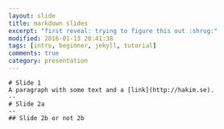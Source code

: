 ```yaml
---
layout: slide
title: markdown slides
excerpt: "first reveal: trying to figure this out :shrug:"
modified: 2016-01-13 20:41:38
tags: [intro, beginner, jekyll, tutorial]
comments: true
category: presentation
---
```

    # Slide 1
    A paragraph with some text and a [link](http://hakim.se).
    --
    # Slide 2a
    --
    ## Slide 2b or not 2b
